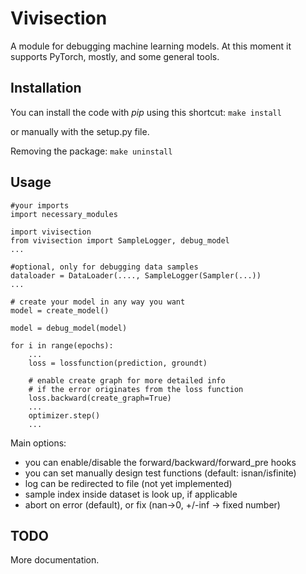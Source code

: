 Vivisection
===========

A module for debugging machine learning models.
At this moment it supports PyTorch, mostly, and some general tools.


Installation
------------

You can install the code with *pip* using this shortcut:
```make install```

or manually with the setup.py file.

Removing the package:
```make uninstall```


Usage
-----

```
#your imports
import necessary_modules

import vivisection
from vivisection import SampleLogger, debug_model
...

#optional, only for debugging data samples
dataloader = DataLoader(...., SampleLogger(Sampler(...))
...

# create your model in any way you want
model = create_model()

model = debug_model(model)

for i in range(epochs):
    ...
    loss = lossfunction(prediction, groundt)

    # enable create graph for more detailed info
    # if the error originates from the loss function
    loss.backward(create_graph=True)
    ...
    optimizer.step()
    ...
```

Main options:

 - you can enable/disable the forward/backward/forward_pre hooks
 - you can set manually design test functions (default: isnan/isfinite)
 - log can be redirected to file (not yet implemented)
 - sample index inside dataset is look up, if applicable
 - abort on error (default), or fix (nan->0, +/-inf -> fixed number)

TODO
----

More documentation.
